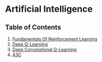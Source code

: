 # Artificial Intelligence

## Table of Contents

1. [Fundamentals Of Reinforcement Learning](1_Fundamentals_Of_Reinforcement_Learning)
2. [Deep Q-Learning](2_Deep_Q-Learning)
3. [Deep Convolutional Q-Learning](3_Deep_Convolutional_Q-Learning)
4. [A3C](4_A3C)
